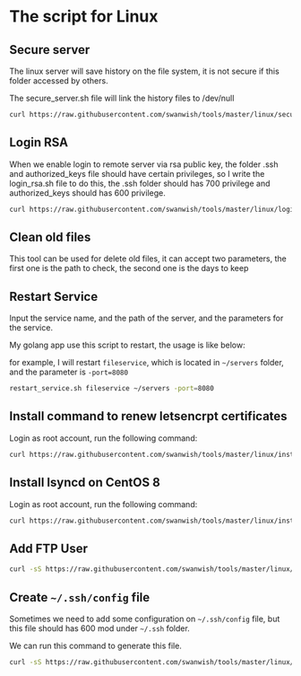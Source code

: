 # The script for Linux

## Secure server

The linux server will save history on the file system, it is not secure if this folder accessed by others.

The secure_server.sh file will link the history files to /dev/null

```bash
curl https://raw.githubusercontent.com/swanwish/tools/master/linux/secure_server.sh | bash
```

## Login RSA

When we enable login to remote server via rsa public key, the folder .ssh and authorized_keys file should have certain privileges, so I write the login_rsa.sh file to do this, the .ssh folder should has 700 privilege and authorized_keys should has 600 privilege.

```bash
curl https://raw.githubusercontent.com/swanwish/tools/master/linux/login_rsa.sh | bash
```

## Clean old files

This tool can be used for delete old files, it can accept two parameters, the first one is the path to check, the second one is the days to keep

## Restart Service

Input the service name, and the path of the server, and the parameters for the service.

My golang app use this script to restart, the usage is like below:

for example, I will restart `fileservice`, which is located in `~/servers` folder, and the parameter is `-port=8080`

```bash
restart_service.sh fileservice ~/servers -port=8080
```

## Install command to renew letsencrpt certificates

Login as root account, run the following command:

```bash
curl https://raw.githubusercontent.com/swanwish/tools/master/linux/install_renew_cert.sh | bash
```

## Install lsyncd on CentOS 8

Login as root account, run the following command:

```bash
curl https://raw.githubusercontent.com/swanwish/tools/master/linux/install_lsyncd_centos8.sh | bash
```

## Add FTP User

```bash
curl -sS https://raw.githubusercontent.com/swanwish/tools/master/linux/add_ftpuser.sh | bash -s <ftpusername>
```

## Create `~/.ssh/config` file

Sometimes we need to add some configuration on `~/.ssh/config` file, but this file should has 600 mod under `~/.ssh` folder.

We can run this command to generate this file.

```bash
curl -sS https://raw.githubusercontent.com/swanwish/tools/master/linux/mksshconfig.sh | bash
```
